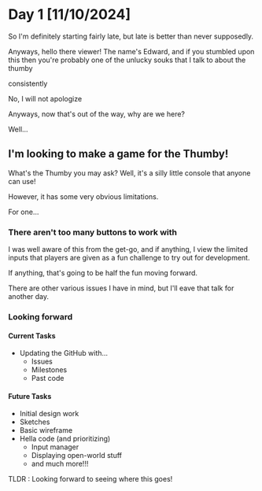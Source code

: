 # Day 1 [11/10/2024]

So I'm definitely starting fairly late, but late is better than never supposedly.

Anyways, hello there viewer! The name's Edward, and if you stumbled upon this then you're probably one of the unlucky souks that I talk to about the thumby

consistently

No, I will not apologize

Anyways, now that's out of the way, why are we here?

Well...

## I'm looking to make a game for the Thumby!

What's the Thumby you may ask? Well, it's a silly little console that anyone can use!

However, it has some very obvious limitations. 

For one...

### There aren't too many buttons to work with

I was well aware of this from the get-go, and if anything, I view the limited inputs that players are given as a fun challenge to try out for development.

If anything, that's going to be half the fun moving forward.

There are other various issues I have in mind, but I'll eave that talk for another day.

### Looking forward

#### Current Tasks

- Updating the GitHub with...
  - Issues
  - Milestones
  - Past code

#### Future Tasks

- Initial design work
 - Sketches
 - Basic wireframe
- Hella code (and prioritizing)
  - Input manager
  - Displaying open-world stuff
  - and much more!!!
 
TLDR : Looking forward to seeing where this goes!
